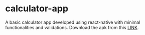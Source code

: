 # calculator-app
A basic calculator app developed using react-native with minimal functionalities and validations.
Download the apk from this [LINK](https://drive.google.com/open?id=1TSy-GwA9CFbuINAnfdQBnBvKpD3Xzm_B).
